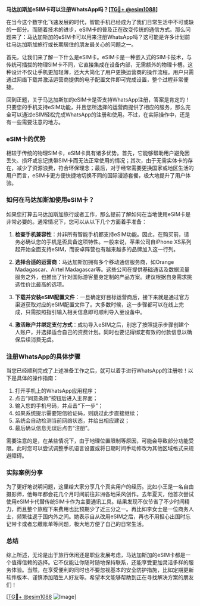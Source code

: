 **马达加斯加eSIM卡可以注册WhatsApp吗？[[TG💪+ @esim1088](https://t.me/s/esim1088)]**

在当今这个数字化飞速发展的时代，智能手机已经成为了我们日常生活中不可或缺的一部分。而随着技术的进步，eSIM卡的普及正在改变传统的通信方式。那么问题来了：马达加斯加的eSIM卡可以用来注册WhatsApp吗？这可能是许多计划前往马达加斯加旅行或长期居住的朋友最关心的问题之一。

首先，让我们来了解一下什么是eSIM卡。eSIM卡是一种嵌入式的SIM卡技术，与传统可插拔的物理SIM卡不同，它直接集成在设备内部，无需额外的物理卡槽。这种设计不仅让手机更加轻薄，还大大简化了用户更换运营商的操作流程。用户只需通过网络下载并激活运营商提供的电子配置文件即可完成设置，整个过程非常便捷。

回到正题，关于马达加斯加的eSIM卡是否支持WhatsApp注册，答案是肯定的！只要您的手机支持eSIM功能，并且您所选择的运营商提供了相应的服务，那么完全可以通过eSIM轻松完成WhatsApp的注册和使用。不过，在实际操作中，还是有一些需要注意的地方。

### eSIM卡的优势

相较于传统的物理SIM卡，eSIM卡具有诸多优势。首先，它能够帮助用户避免因丢失、损坏或忘记携带SIM卡而无法正常使用的情况；其次，由于无需实体卡的存在，减少了资源浪费，符合环保理念；最后，对于经常需要更换国家或地区生活的用户而言，eSIM卡更方便快捷地切换不同的国际漫游套餐，极大地提升了用户体验。

### 如何在马达加斯加使用eSIM卡？

如果您打算去马达加斯加旅行或者工作，那么提前了解如何在当地使用eSIM卡是非常必要的。通常情况下，您可以从以下几个方面着手准备：

1. **检查手机兼容性**：并非所有智能手机都支持eSIM功能。因此，在购买前，请务必确认您的手机是否具备这项特性。一般来说，苹果公司自iPhone XS系列起开始全面支持eSIM，而安卓阵营也有越来越多的品牌加入这一行列。
   
2. **选择合适的运营商**：马达加斯加拥有多个移动通信服务商，如Orange Madagascar、Airtel Madagascar等。这些公司在提供基础通话及数据流量服务之外，也推出了针对国际游客量身定制的产品方案。建议根据自身需求挑选性价比最高的选项。

3. **下载并安装eSIM配置文件**：一旦确定好目标运营商后，接下来就是通过官方渠道获取对应的eSIM配置文件了。大多数时候，这一步骤都可以在线上完成，只需按照指引输入相关信息即可顺利导入至设备中。

4. **激活账户并绑定支付方式**：成功导入eSIM之后，别忘了按照提示步骤创建个人账户，并选择适合自己的资费计划。同时也要记得绑定有效的付款信息以确保后续消费无虞。

### 注册WhatsApp的具体步骤

当您已经顺利完成了上述准备工作之后，就可以着手进行WhatsApp的注册啦！以下是具体的操作指南：

1. 打开手机上的WhatsApp应用程序；
2. 点击“同意条款”按钮后进入主界面；
3. 输入您的手机号码，并点击“下一步”；
4. 如果系统提示需要短信验证码，则跳过此步直接继续；
5. 系统会自动检测当前网络状态，并给出相应建议；
6. 最后确认信息无误后点击“注册”。

需要注意的是，在某些情况下，由于地理位置限制等原因，可能会导致部分功能受限。此时您可以尝试调整手机语言设置或将日期时间手动修改为其他区域格式来规避障碍。

### 实际案例分享

为了更好地说明问题，这里给大家分享几个真实用户的经历。比如小王是一名自由摄影师，他每年都会花几个月时间前往非洲各地采风创作。去年夏天，他首次尝试使用eSIM卡代替传统SIM卡作为主要通讯工具。结果发现不仅节省了不少时间精力，而且整个旅程下来费用也比预期少了近三分之一。再比如李女士是一位商务人士，频繁往返于国内外之间。她表示自从改用eSIM之后，再也不用担心出国时忘记带卡或者忘缴账单等问题，极大地方便了自己的日常生活。

### 总结

综上所述，无论是出于旅行休闲还是职业发展考虑，马达加斯加的eSIM卡都是一个值得信赖的选择。它不仅能让你随时随地保持联系，还能享受更加灵活多样的服务体验。当然，在享受便利的同时也不要忽视基本的安全防护措施，比如定期更新软件版本、谨慎添加陌生人好友等。希望本文能够帮助到正在寻找解决方案的朋友们！

[[TG💪+ @esim1088](https://t.me/s/esim1088) ![Image](https://i.postimg.cc/4NQfJmqS/Snipaste-2025-05-13-00-14-12.png)]